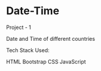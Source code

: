 # Date-Time
Project - 1

Date and Time of different countries

Tech Stack Used:

HTML
Bootstrap CSS
JavaScript


